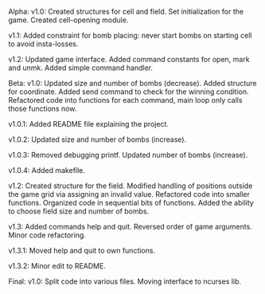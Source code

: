 Alpha:
  v1.0:
    Created structures for cell and field.
    Set initialization for the game.
    Created cell-opening module.

  v1.1:
    Added constraint for bomb placing: never start bombs on starting cell to avoid insta-losses.

  v1.2:
    Updated game interface.
    Added command constants for open, mark and unmk.
    Added simple command handler.

Beta:
  v1.0:
    Updated size and number of bombs (decrease).
    Added structure for coordinate.
    Added send command to check for the winning condition.
    Refactored code into functions for each command, main loop only calls those functions now.

  v1.0.1:
    Added README file explaining the project.

  v1.0.2:
    Updated size and number of bombs (increase).

  v1.0.3:
    Removed debugging printf.
    Updated number of bombs (increase).

  v1.0.4:
    Added makefile.

  v1.2:
    Created structure for the field.
    Modified handling of positions outside the game grid via assigning an invalid value.
    Refactored code into smaller functions.
    Organized code in sequential bits of functions.
    Added the ability to choose field size and number of bombs.

  v1.3:
    Added commands help and quit.
    Reversed order of game arguments.
    Minor code refactoring.

  v1.3.1:
    Moved help and quit to own functions.

  v1.3.2:
    Minor edit to README.

Final:
  v1.0:
    Split code into various files.
    Moving interface to ncurses lib.
